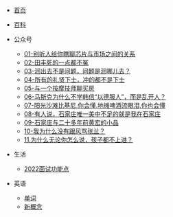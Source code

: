 * [首页](/)
* [百科](live/live.md)
* 公众号
  * [01-别听人给你瞎聊芯片与市场之间的关系](live/公众号/01-别听人给你瞎聊芯片与市场之间的关系.md)
  * [02-田丰死的一点都不冤](live/公众号/02-田丰死的一点都不冤.md)
  * [03-润出去不是问题，问题是润哪儿去？](live/公众号/03-润出去不是问题，问题是润哪儿去.md)
  * [04-所有的礼贤下士，冲的都不是下士](live/公众号/04-所有的礼贤下士，冲的都不是下士.md)
  * [05-与一个按摩技师聊买房](live/公众号/05-与一个按摩技师聊买房.md)
  * [06-马斯克为什么不学韩信“以德服人”，而是乱开人？](live/公众号/06-马斯克为什么不学韩信“以德服人”，而是乱开人？.md)
  * [07-阳光沙滩比基尼,你会懂.地摊啤酒流眼泪,你也会懂](live/公众号/07-阳光沙滩比基尼,你会懂.地摊啤酒流眼泪,你也会懂.md)
  * [08-有人说，石家庄唯一美中不足的就是我在石家庄](live/公众号/08-有人说，石家庄唯一美中不足的就是我在石家庄.md)
  * [09-石家庄与二十多年前黄宏的小品](live/公众号/09-石家庄与二十多年前黄宏的小品.md)
  * [10-我为什么没有跟风骂张兰？](live/公众号/10-我为什么没有跟风骂张兰？.md)
  * [11.为什么无论你怎么说，孩子都不上进？](live/公众号/11.为什么无论你怎么说，孩子都不上进？.md)

* 生活
  * [2022面试功能点](live/面试.md)

* 英语
  * [单词](live/keyword.md)
  * [新概念](../xgn/)